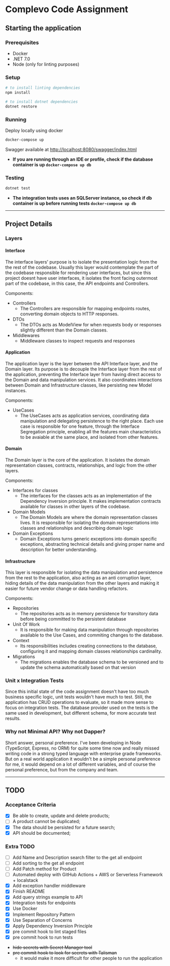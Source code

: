 # Complevo Code Assignment
## Starting the application
### Prerequisites
- Docker
- .NET 7.0
- Node (only for linting purposes)
### Setup
```sh
# to install linting dependencies
npm install

# to install dotnet dependencies
dotnet restore
```

### Running
Deploy locally using docker
```sh
docker-compose up
```
Swagger available at [http://localhost:8080/swagger/index.html](http://localhost:8080/swagger/index.html)

- **If you are running through an IDE or profile, check if the database container is up `docker-compose up db`** 

### Testing
```sh
dotnet test
```
- **The integration tests uses an SQLServer instance, so check if db container is up before running tests `docker-compose up db`**
---
## Project Details
### Layers
#### Interface
The interface layers' purpose is to isolate the presentation logic from the the rest of the codebase. Usually this layer would contemplate the part of the codebase responsible for rendering user interfaces, but since this project doesnt have user interfaces, it isolates the front facing outermost part of the codebase, in this case, the API endpoints and Controllers.

Components:
- Controllers
  - The Controllers are responsible for mapping endpoints routes, converting domain objects to HTTP responses.
- DTOs
  - The DTOs acts as ModelView for when requests body or responses slightly different than the Domain classes.
- Middlewares
  - Middleware classes to inspect requests and responses

#### Application
The application layer is the layer between the API Interface layer, and the Domain layer. Its purpose is to decouple the Interface layer from the rest of the application, preventing the Interface layer from having direct access to the Domain and data manipulation services. It also coordinates interactions between Domain and Infrastructure classes, like persisting new Model instances.

Components:
- UseCases
  - The UseCases acts as application services, coordinating data manipulation and delegating persistence to the right place. Each use case is responsible for one feature, through the Interface Segregation principle, enabling all the features main characteristics to be avaiable at the same place, and isolated from other features.

#### Domain
The Domain layer is the core of the application. It isolates the domain representation classes, contracts, relationships, and logic from the other layers. 

Components:
- Interfaces for classes
  - The interfaces for the classes acts as an implementation of the Dependency Inversion principle. It makes implementation contracts available for classes in other layers of the codebase. 
- Domain Models
  - The Domain Models are where the domain representation classes lives. It is responsible for isolating the domain representations into classes and relationships and describing domain logic 
- Domain Exceptions
  - Domain Exceptions turns generic exceptions into domain specific exceptions, abstracting technical details and giving proper name and description for better understanding.

#### Infrastructure
This layer is responsible for isolating the data manipulation and persistence from the rest to the application, also acting as an anti corruption layer, hiding details of the data manipulation from the other layers and making it easier for future vendor change or data handling refactors.

Components:
- Repositories
  - The repositories acts as in memory persistence for transitory data before being committed to the persistent database
- Unit Of Work
  - It is responsible for making data manipulation through repositories available to the Use Cases, and commiting changes to the database. 
- Context
  - Its responsibilities includes creating connections to the database, configuring it and mapping domain classes relationships cardinality.  
- Migrations
  - The migrations enables the database schema to be versioned and to update the schema automatically based on that version

### Unit x Integration Tests
Since this initial state of the code assignment doesn't have too much business specific logic, unit tests wouldn't have much to test. Still, the application has CRUD operations to evaluate, so it made more sense to focus on integration tests.
The database provider used on the tests is the same used in development, but different schema, for more accurate test results.

### Why not Minimal API? Why not Dapper?
Short answer, personal preference. I've been developing in Node (TypeScript, Express, no ORM) for quite some time now and really missed writing code in a strong typed language with enterprise grade frameworks.
But on a real world application it wouldn't be a simple personal preference for me, it would depend on a lot of different variables, and of course the personal preference, but from the company and team.

---

## TODO
### Acceptance Criteria
- [x] Be able to create, update and delete products;
- [ ] A product cannot be duplicated;
- [x] The data should be persisted for a future search;
- [x] API should be documented;

### Extra TODO

- [ ] Add Name and Description search filter to the get all endpoint
- [ ] Add sorting to the get all endpoint
- [ ] Add Patch method for Product
- [ ] Automated deploy with GitHub Actions + AWS or Serverless Framework + localstack
- [x] Add exception handler middleware 
- [x] Finish README 
- [x] Add query strings example to API
- [x] Integration tests for endpoints
- [x] Use Docker
- [x] Implement Repository Pattern
- [x] Use Separation of Concerns
- [x] Apply Dependency Inversion Principle
- [x] pre commit hook to lint staged files
- [x] pre commit hook to run tests
- ~~hide secrets with Secret Manager tool~~
- ~~pre commit hook to look for secrets with Talisman~~
  - it would make it more difficult for other people to run the application
